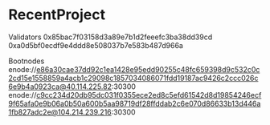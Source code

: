 # RecentProject

Validators
0x85bac7f03158d3a89e7b1d2feeefc3ba38dd39cd
0xa0d5bf0ecdf9e4ddd8e508037b7e583b487d966a

Bootnodes
enode://e86a30cae37dd92c1ea1428e95edd90255c48fc659398d9c532c0c2cd15e1558859a4acb1c29098c1857034086071fdd19187ac9426c2ccc026c6e9b4a0923ca@40.114.225.82:30300
enode://c9cc234d20db95dc031f0355ece2ed8c5efd61542d8d19854246ecf9f65afa0e9b06a0b50a600b5aa98719df28ffddab2c6e070d86633b13d446a1fb827adc2e@104.214.239.216:30300


